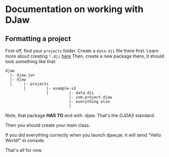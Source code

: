 # Documentation on working with DJaw


## Formatting a project
First off, find your `projects` folder.
Create a `data.dji` file there first. Learn more about creating `*.dji` [here](https://github.com/Maxuss/djaw/blob/main/format.md)
Then, create a new package there, it should look something like that:
```
djaw
  |- djaw.jar
  |- djaw
  |     |- projects
        |         |- example-id
                  |         |- data.dji
                            |- com.project.djaw
                            |- everything else
                            |
```                                 

Note, that package **HAS TO** end with .djaw. That's the _DJDAS_ standard.

Then you should create your main class.


If you did everything correctly when you launch djaw.jar, it will send "Hello World!" in console.

That's all for now.